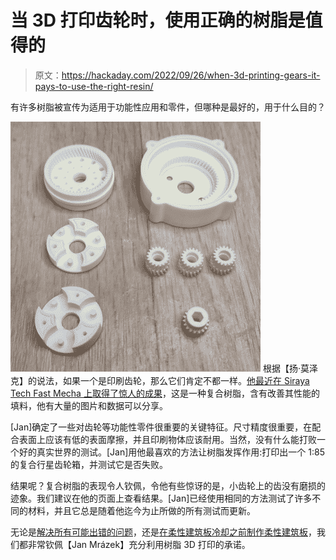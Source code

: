 # 当 3D 打印齿轮时，使用正确的树脂是值得的

> 原文：<https://hackaday.com/2022/09/26/when-3d-printing-gears-it-pays-to-use-the-right-resin/>

有许多树脂被宣传为适用于功能性应用和零件，但哪种是最好的，用于什么目的？

[![](img/6e92ce6c4c2094dfa3cb85884b9d46f0.png)](https://hackaday.com/wp-content/uploads/2022/09/planetary-gearbox-parts.png) 根据【扬·莫泽克】的说法，如果一个是印刷齿轮，那么它们肯定不都一样。[他最近在 Siraya Tech Fast Mecha 上取得了惊人的成果](https://blog.honzamrazek.cz/2022/02/testing-siraya-tech-fast-mecha-a-revolution-in-functional-3d-printing/)，这是一种复合树脂，含有改善其性能的填料，他有大量的图片和数据可以分享。

[Jan]确定了一些对齿轮等功能性零件很重要的关键特征。尺寸精度很重要，在配合表面上应该有低的表面摩擦，并且印刷物体应该耐用。当然，没有什么能打败一个好的真实世界的测试。[Jan]用他最喜欢的方法让树脂发挥作用:打印出一个 1:85 的复合行星齿轮箱，并测试它是否失败。

结果呢？复合树脂的表现令人钦佩，令他有些惊讶的是，小齿轮上的齿没有磨损的迹象。我们建议在他的页面上查看结果。[Jan]已经使用相同的方法测试了许多不同的材料，并且它总是随着他迄今为止所做的所有测试而更新。

无论是[解决所有可能出错的问题](https://hackaday.com/2022/07/04/fighting-all-that-can-go-wrong-with-resin/)，还是[在柔性建筑板冷却之前制作柔性建筑板](https://hackaday.com/2020/10/26/improved-flexible-build-plate-for-sla-is-ready-to-rock/)，我们都非常钦佩【Jan Mrázek】充分利用树脂 3D 打印的承诺。